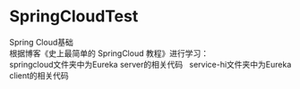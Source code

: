 # SpringCloudTest
Spring Cloud基础  
根据博客《史上最简单的 SpringCloud 教程》进行学习：  
springcloud文件夹中为Eureka server的相关代码  
service-hi文件夹中为Eureka client的相关代码
